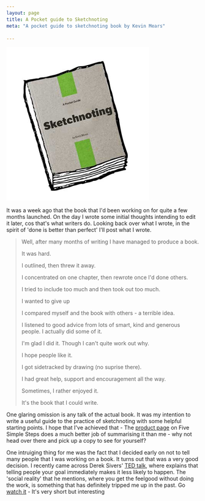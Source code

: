 ```yaml
---
layout: page
title: A Pocket guide to Sketchnoting
meta: "A pocket guide to sketchnoting book by Kevin Mears"

---
```


[![Pocketguide Cover](/images/ou-workshop/pocketguide-cover.jpg)](http://www.fivesimplesteps.com/products/sketchnoting)

It was a week ago that the book that I'd been working on for quite a few months launched. On the day I wrote some initial thoughts intending to edit it later, cos that's what writers do. Looking back over what I wrote, in the spirit of 'done is better than perfect' I'll post what I wrote.

> Well, after many months of writing I have managed to produce a book.
>
> It was hard.
>
> I outlined, then threw it away.
>
> I concentrated on one chapter, then rewrote once I'd done others.
>
> I tried to include too much and then took out too much.
>
> I wanted to give up
>
> I compared myself and the book with others - a terrible idea.
>
> I listened to good advice from lots of smart, kind and generous people. I actually did some of it.
>
> I'm glad I did it. Though I can't quite work out why.
>
> I hope people like it.
>
> I got sidetracked by drawing (no suprise there).
>
> I had great help, support and encouragement all the way.
>
> Sometimes, I rather enjoyed it.
>
> It's the book that I could write.

One glaring omission is any talk of the actual book. It was my intention to write a useful guide to the practice of sketchnoting with some helpful starting points. I hope that I've achieved that - The [product page](http://www.fivesimplesteps.com/products/sketchnoting) on Five Simple Steps does a much better job of summarising it than me - why not head over there and pick up a copy to see for yourself?

One intruiging thing for me was the fact that I decided early on not to tell many people that I was working on a book. It turns out that was a very good decision. I recently came across Derek Sivers' [TED talk](http://www.ted.com/talks/derek_sivers_keep_your_goals_to_yourself), where explains that telling people your goal immediately makes it less likely to happen. The 'social reality' that he mentions, where you get the feelgood without doing the work, is something that has definitely tripped me up in the past. Go [watch it](http://www.ted.com/talks/derek_sivers_keep_your_goals_to_yourself) - It's very short but interesting
